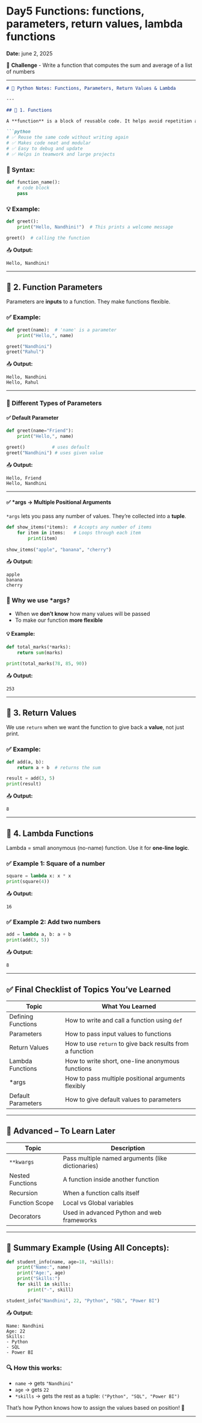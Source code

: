 
# Day5 Functions: functions, parameters, return values, lambda functions

**Date:** june 2, 2025

🎯 **Challenge** - Write a function that computes the sum and average of a list of numbers

----

````markdown
# 🧠 Python Notes: Functions, Parameters, Return Values & Lambda

---

## 🧩 1. Functions

A **function** is a block of reusable code. It helps avoid repetition and keeps code organized.

```python
# ✅ Reuse the same code without writing again
# ✅ Makes code neat and modular
# ✅ Easy to debug and update
# ✅ Helps in teamwork and large projects
````

### 🔹 Syntax:

```python
def function_name():
    # code block
    pass
```

### 💡 Example:

```python
def greet():
    print("Hello, Nandhini!")  # This prints a welcome message

greet()  # calling the function
```

📤 **Output:**

```
Hello, Nandhini!
```

---

## 🧩 2. Function Parameters

Parameters are **inputs** to a function. They make functions flexible.

### ✅ Example:

```python
def greet(name):  # 'name' is a parameter
    print("Hello,", name)

greet("Nandhini")
greet("Rahul")
```

📤 **Output:**

```
Hello, Nandhini
Hello, Rahul
```

---

### 🔸 Different Types of Parameters

#### ✅ Default Parameter

```python
def greet(name="Friend"):
    print("Hello,", name)

greet()          # uses default
greet("Nandhini") # uses given value
```

📤 **Output:**

```
Hello, Friend
Hello, Nandhini
```

---

#### ✅ \*args → Multiple Positional Arguments

`*args` lets you pass any number of values. They’re collected into a **tuple**.

```python
def show_items(*items):  # Accepts any number of items
    for item in items:   # Loops through each item
        print(item)
        
show_items("apple", "banana", "cherry")
```

📤 **Output:**

```
apple
banana
cherry
```

### 💬 Why we use \*args?

* When we **don’t know** how many values will be passed
* To make our function **more flexible**

#### 💡 Example:

```python
def total_marks(*marks):
    return sum(marks)

print(total_marks(78, 85, 90))
```

📤 **Output:**

```
253
```

---

## 🧩 3. Return Values

We use `return` when we want the function to give back a **value**, not just print.

### ✅ Example:

```python
def add(a, b):
    return a + b  # returns the sum

result = add(3, 5)
print(result)
```

📤 **Output:**

```
8
```

---

## 🧩 4. Lambda Functions

Lambda = small anonymous (no-name) function. Use it for **one-line logic**.

### ✅ Example 1: Square of a number

```python
square = lambda x: x * x
print(square(4))
```

📤 **Output:**

```
16
```

### ✅ Example 2: Add two numbers

```python
add = lambda a, b: a + b
print(add(3, 5))
```

📤 **Output:**

```
8
```

---

## ✅ Final Checklist of Topics You’ve Learned

| Topic              | What You Learned                                         |
| ------------------ | -------------------------------------------------------- |
| Defining Functions | How to write and call a function using `def`             |
| Parameters         | How to pass input values to functions                    |
| Return Values      | How to use `return` to give back results from a function |
| Lambda Functions   | How to write short, one-line anonymous functions         |
| \*args             | How to pass multiple positional arguments flexibly       |
| Default Parameters | How to give default values to parameters                 |

---

## 🧠 Advanced – To Learn Later

| Topic            | Description                                       |
| ---------------- | ------------------------------------------------- |
| `**kwargs`       | Pass multiple named arguments (like dictionaries) |
| Nested Functions | A function inside another function                |
| Recursion        | When a function calls itself                      |
| Function Scope   | Local vs Global variables                         |
| Decorators       | Used in advanced Python and web frameworks        |

---

## 📌 Summary Example (Using All Concepts):

```python
def student_info(name, age=18, *skills):
    print("Name:", name)
    print("Age:", age)
    print("Skills:")
    for skill in skills:
        print("-", skill)

student_info("Nandhini", 22, "Python", "SQL", "Power BI")
```

📤 **Output:**

```
Name: Nandhini
Age: 22
Skills:
- Python
- SQL
- Power BI
```

### 🔍 How this works:

* `name` → gets `"Nandhini"`
* `age` → gets `22`
* `*skills` → gets the rest as a tuple: `("Python", "SQL", "Power BI")`

That’s how Python knows how to assign the values based on position! 🎯

---




